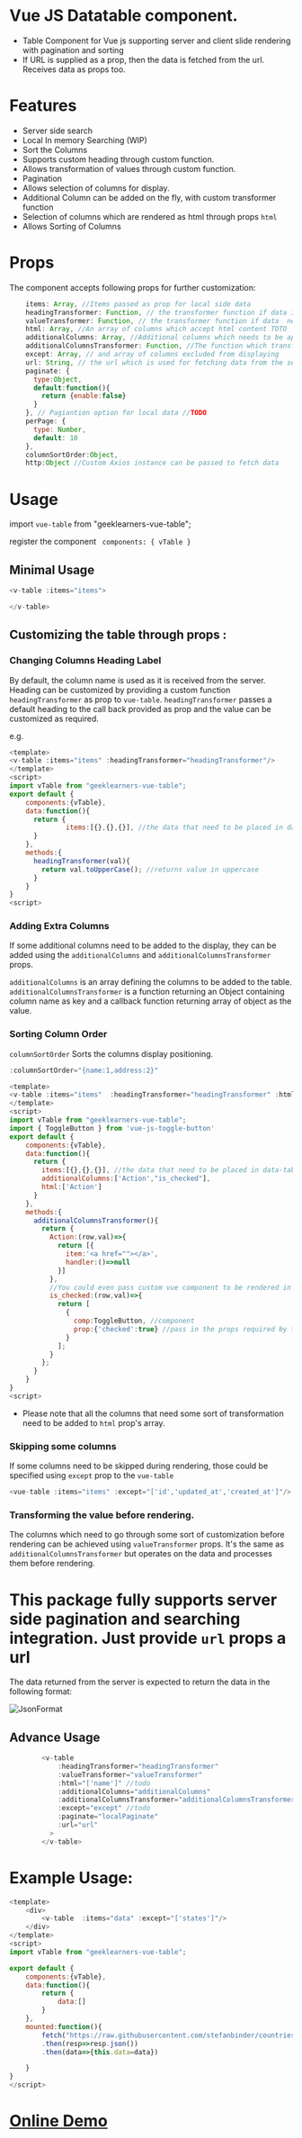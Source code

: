 # Vue JS Datatable component.

- Table Component for Vue js supporting server and client slide rendering with pagination and sorting
- If URL is supplied as a prop, then the data is fetched from the url. Receives data as props too.

# Features

- Server side search
- Local In memory Searching (WIP)
- Sort the Columns
- Supports custom heading through custom function.
- Allows transformation of values through custom function.
- Pagination
- Allows selection of columns for display.
- Additional Column can be added on the fly, with custom transformer function
- Selection of columns which are rendered as html through props `html`
- Allows Sorting of Columns

# Props

The component accepts following props for further customization:

```js
    items: Array, //Items passed as prop for local side data
    headingTransformer: Function, // the transformer function if data in the heading needs some transformation before rendering
    valueTransformer: Function, // the transformer function if data  needs some transformation before rendering
    html: Array, //An array of columns which accept html content TOTO
    additionalColumns: Array, //Additional columns which needs to be appended to the table
    additionalColumnsTransformer: Function, //The function which transfoms values for additional columns
    except: Array, // and array of columns excluded from displaying
    url: String, // the url which is used for fetching data from the server
    paginate: {
      type:Object,
      default:function(){
        return {enable:false}
      }
    }, // Pagiantion option for local data //TODO
    perPage: {
      type: Number,
      default: 10
    },
    columnSortOrder:Object,
    http:Object //Custom Axios instance can be passed to fetch data
```

# Usage

import `vue-table` from "geeklearners-vue-table";

register the component
` components: { vTable }`

## Minimal Usage

```js
<v-table :items="items">

</v-table>
```

## Customizing the table through props :

### Changing Columns Heading Label
By default, the column name is used as it is received from the server. Heading can be customized by providing a custom function `headingTransformer` as prop to `vue-table`. `headingTransformer` passes a default heading to the call back provided as prop and the value can be customized as required.

e.g.

```js
<template>
<v-table :items="items" :headingTransformer="headingTransformer"/>
</template>
<script>
import vTable from "geeklearners-vue-table";
export default {
    components:{vTable},
    data:function(){
      return {
              items:[{},{},{}], //the data that need to be placed in data-table
      }
    },
    methods:{
      headingTransformer(val){
        return val.toUpperCase(); //returns value in uppercase
      }
    }
}
<script>
```

### Adding Extra Columns

If some additional columns need to be added to the display, they can be added using the `additionalColumns` and `additionalColumnsTransformer` props.

`additionalColumns` is an array defining the columns to be added to the table.
`additionalColumnsTransformer` is a function returning an Object containing column name as key and a callback function returning array of object as the value.

### Sorting Column Order

`columnSortOrder` Sorts the columns display positioning.

```js
:columnSortOrder="{name:1,address:2}"
```

```js
<template>
<v-table :items="items"  :headingTransformer="headingTransformer" :html="html"/>
</template>
<script>
import vTable from "geeklearners-vue-table";
import { ToggleButton } from 'vue-js-toggle-button'
export default {
    components:{vTable},
    data:function(){
      return {
        items:[{},{},{}], //the data that need to be placed in data-table
        additionalColumns:['Action',"is_checked"],
        html:['Action']
      }
    },
    methods:{
      additionalColumnsTransformer(){
        return {
          Action:(row,val)=>{
            return [{
              item:'<a href=""></a>',
              handler:()=>null
            }]
          },
          //You could even pass custom vue component to be rendered in the additional column
          is_checked:(row,val)=>{
            return [
              {
                comp:ToggleButton, //component
                prop:{'checked':true} //pass in the props required by the component
              }
            ];
          }
        };
      }
    }
}
<script>
```
* Please note that all the columns that need some sort of transformation need to be added to `html` prop's array.
### Skipping some columns 
If some columns need to be skipped during rendering, those could be specified using `except` prop to the `vue-table`

```js
<vue-table :items="items" :except="['id','updated_at','created_at']"/>
```

### Transforming the value before rendering.
The columns which need to go through some sort of customization before rendering can be achieved using `valueTransformer` props. It's the same as 
`additionalColumnsTransformer` but operates on the data and processes them before rendering.

# This package fully supports server side pagination and searching integration. Just provide `url` props a url
The data returned from the server is expected to return the data in the following format:


![JsonFormat](./img/json_data_format.png)

## Advance Usage

```js
        <v-table
            :headingTransformer="headingTransformer"
            :valueTransformer="valueTransformer"
            :html="['name']" //todo
            :additionalColumns="additionalColumns"
            :additionalColumnsTransformer="additionalColumnsTransformer"
            :except="except" //todo
            :paginate="localPaginate"
            :url="url"
          >
        </v-table>
```

# Example Usage:

```js
<template>
    <div>
        <v-table  :items="data" :except="['states']"/>
    </div>
</template>
<script>
import vTable from "geeklearners-vue-table";

export default {
    components:{vTable},
    data:function(){
        return {
            data:[]
        }
    },
    mounted:function(){
        fetch("https://raw.githubusercontent.com/stefanbinder/countries-states/master/countries.json")
        .then(resp=>resp.json())
        .then(data=>{this.data=data})

    }
}
</script>
```

# <a target="_blank" href="https://vuejstabledemo.firebaseapp.com/">Online Demo</a>
